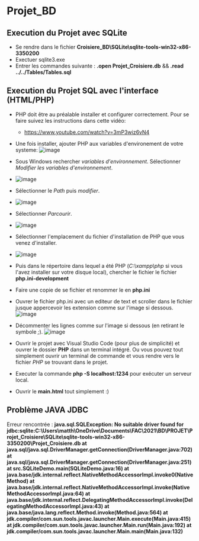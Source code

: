 # Projet_BD

## Execution du Projet avec SQLite
 
* Se rendre dans le fichier **Croisiere_BD\SQLite\sqlite-tools-win32-x86-3350200**
* Exectuer sqlite3.exe
* Entrer les commandes suivante :
	**.open Projet_Croisiere.db**  &&  **.read ../../Tables/Tables.sql**

## Execution du Projet SQL avec l'interface (HTML/PHP)
* PHP doit être au préalable installer et configurer correctement. Pour se faire suivez les instructions dans cette vidéo:
	* https://www.youtube.com/watch?v=3mP3wiz6vN4
	
* Une fois installer, ajouter PHP aux variables d'environement de votre systeme:
![image](screens/screen3.png)

* Sous Windows rechercher *variables d'environnement*. Sélectionner *Modifier les variables d'environnement*.
* ![image](screens/screen4.png)

* Sélectionner le *Path* puis *modifier*.
* ![image](screens/screen5.png)

* Sélectionner *Parcourir*.
* ![image](screens/screen6.png)

* Sélectionner l'emplacement du fichier d'installation de PHP que vous venez d'installer.
* ![image](screens/screen7.png)


* Puis dans le répertoire dans lequel a été PHP (*C:\xampp\php* si vous l'avez installer sur votre disque local), chercher le fichier le fichier **php.ini-development**
* Faire une copie de se fichier et renommer le en **php.ini**

* Ouvrer le fichier php.ini avec un editeur de text et scroller dans le fichier jusque appercevoir les extension comme sur l'image si dessous.
![image](screens/screen1.png)

* Décommenter les lignes comme sur l'image si dessous (en retirant le symbole *;*).
![image](screens/screen2.png)



* Ouvrir le projet avec Visual Studio Code (pour plus de simplicité) et ouvrer le dossier **PHP** dans un terminal intégré.
Ou vous pouvez tout simplement ouvrir un terminal de commande et vous rendre vers le fichier *PHP* se trouvant dans le projet.

* Executer la commande **php -S localhost:1234** pour exécuter un serveur local.

* Ouvrir le **main.html** tout simplement :)


## Problème JAVA JDBC

Erreur rencontrée :
	**java.sql.SQLException: No suitable driver found for jdbc:sqlite:C:\Users\matth\OneDrive\Documents\FAC\2021\BD\PROJET\Projet_Croisiere\SQLite\sqlite-tools-win32-x86-3350200\Projet_Croisiere.db
        at java.sql/java.sql.DriverManager.getConnection(DriverManager.java:702)
        at java.sql/java.sql.DriverManager.getConnection(DriverManager.java:251)
        at src.SQLiteDemo.main(SQLiteDemo.java:16)
        at java.base/jdk.internal.reflect.NativeMethodAccessorImpl.invoke0(Native Method)
        at java.base/jdk.internal.reflect.NativeMethodAccessorImpl.invoke(NativeMethodAccessorImpl.java:64)
        at java.base/jdk.internal.reflect.DelegatingMethodAccessorImpl.invoke(DelegatingMethodAccessorImpl.java:43)
        at java.base/java.lang.reflect.Method.invoke(Method.java:564)
        at jdk.compiler/com.sun.tools.javac.launcher.Main.execute(Main.java:415)
        at jdk.compiler/com.sun.tools.javac.launcher.Main.run(Main.java:192)
        at jdk.compiler/com.sun.tools.javac.launcher.Main.main(Main.java:132)**
